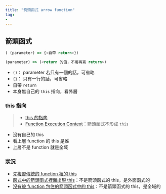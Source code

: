 ```yaml
---
title: "箭頭函式 arrow function"
tag: 
- 
---
```

## 箭頭函式
```js
( (parameter) => {<自帶 return>})
```
```js
(parameter) => (<return 的值，不用再寫 return>)
```

- `()`： parameter 若只有一個的話，可省略
- `{}`： 只有一行的話，可省略
- 自帶 `return`
- 本身無自己的 `this` 指向，看外層



### this 指向
>- [this 的指向](this%20的指向.md)
>- [Function Execution Context](Function%20Execution%20Context.md)：箭頭函式不形成 `this`

- 沒有自己的 this
- 看上層 function 的 this 是誰
- 上層不是 function 就是全域


### 狀況
- [先複習傳統的 function 裡的 this](先複習傳統的%20function%20裡的%20this.md)
- [函式中的箭頭函式裡面出現 this](函式中的箭頭函式裡面出現%20this.md)：不是箭頭函式的 this，是外面函式的
- [沒有被 function 包住的箭頭函式中的 this](沒有被%20function%20包住的箭頭函式中的%20this.md)：不是箭頭函式的 this，是全域的
